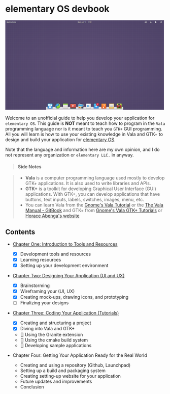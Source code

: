 # elementary OS devbook

![elementary OS Desktop](images/elementary-os.png)

Welcome to an unofficial guide to help you develop your application for `elementary OS`. This guide is **NOT** meant to teach how to program in the `Vala` programming language nor is it meant to teach you `GTK+` GUI programming. All you will learn is how to use your existing knowledge in Vala and GTK+ to design and build your application for [elementary OS](https://elementary.io).

Note that the language and information here are my own opinion, and I do not represent any organization or `elementary LLC.` in anyway.

> #### Side Notes

> - **Vala** is a computer programming language used mostly to develop GTK+ applications. It is also used to write libraries and APIs.
> - **GTK+** is a toolkit for developing Graphical User Interface (GUI) applications. With GTK+, you can develop applications that have buttons, text inputs, labels, switches, images, menu, etc.
> - You can learn Vala from the [Gnome's Vala Tutorial](https://wiki.gnome.org/Projects/Vala/Tutorial) or the [The Vala Manual - GitBook](https://www.gitbook.com/book/chebizarro/the-vala-manual/details) and GTK+ from [Gnome's Vala GTK+ Tutorials](https://developer.gnome.org/gnome-devel-demos/stable/beginner.vala.html.en) or [Horace Abenga's website](http://www.abenga.com/postseries/introduction-to-gtk+-programming-using-vala/)

## Contents

- [Chapter One: Introduction to Tools and Resources](chapter_01.md)

  - [x] Development tools and resources
  - [x] Learning resources
  - [x] Setting up your development environment

- [Chapter Two: Designing Your Application (UI and UX)](chapter_02.md)

  - [x] Brainstorming
  - [x] Wireframing your (UI, UX)
  - [x] Creating mock-ups, drawing icons, and prototyping
  - [ ] Finalizing your designs
  
- [Chapter Three: Coding Your Application (Tutorials)](chapter_03.md)

  - [x] Creating and structuring a project
  - [x] Diving into Vala and GTK+
  - [] Using the Granite extension
  - [] Using the cmake build system
  - [] Developing sample applications

- Chapter Four: Getting Your Application Ready for the Real World

  - Creating and using a repository (Github, Launchpad)
  - Setting up a build and packaging system
  - Creating setting-up website for your application
  - Future updates and improvements
  - Conclusion
